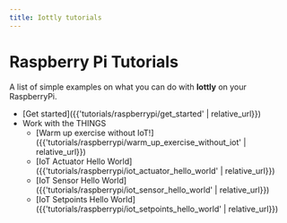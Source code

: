 ```yaml
---
title: Iottly tutorials
---
```


# Raspberry Pi Tutorials

A list of simple examples on what you can do with __Iottly__ on your RaspberryPi.

- [Get started]({{'tutorials/raspberrypi/get_started' | relative_url}})
- Work with the THINGS
  - [Warm up exercise without IoT!]({{'tutorials/raspberrypi/warm_up_exercise_without_iot' | relative_url}})
  - [IoT Actuator Hello World]({{'tutorials/raspberrypi/iot_actuator_hello_world' | relative_url}})
  - [IoT Sensor Hello World]({{'tutorials/raspberrypi/iot_sensor_hello_world' | relative_url}})
  - [IoT Setpoints Hello World]({{'tutorials/raspberrypi/iot_setpoints_hello_world' | relative_url}})
